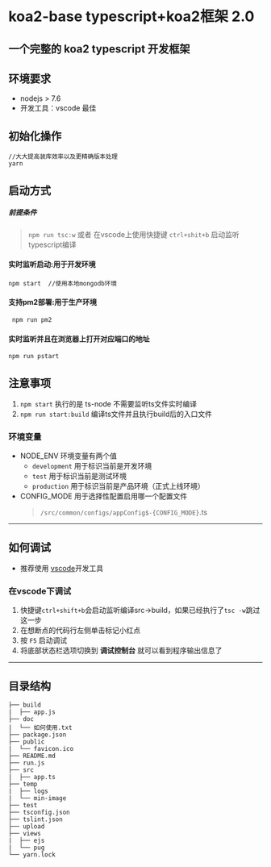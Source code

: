 # koa2-base typescript+koa2框架  **2.0**

## 一个完整的 koa2 typescript 开发框架  

## 环境要求 

- nodejs > 7.6  
- 开发工具：vscode 最佳    

## 初始化操作

```
//大大提高装库效率以及更精确版本处理 
yarn 
``` 
 
## 启动方式 
##### 前提条件
> `npm run tsc:w` 或者 在vscode上使用快捷键 `ctrl+shit+b` 启动监听 typescript编译

#### 实时监听启动:用于开发环境
```
npm start  //使用本地mongodb环境 
```

#### 支持pm2部署:用于生产环境

```
 npm run pm2 
``` 

#### 实时监听并且在浏览器上打开对应端口的地址

```
npm run pstart
```

## 注意事项 

1. `npm start` 执行的是 ts-node 不需要监听ts文件实时编译
2. `npm run start:build` 编译ts文件并且执行build后的入口文件

### 环境变量

* NODE_ENV 环境变量有两个值
    - `development` 用于标识当前是开发环境
    - `test` 用于标识当前是测试环境
    - `production` 用于标识当前是产品环境（正式上线环境）
* CONFIG_MODE 用于选择性配置启用哪一个配置文件
    > `/src/common/configs/appConfig$-{CONFIG_MODE}`.ts
---

## 如何调试 

- 推荐使用 [vscode](https://code.visualstudio.com)开发工具

### 在vscode下调试

1. 快捷键`ctrl+shift+b`会启动监听编译src->build，如果已经执行了`tsc -w`跳过这一步
2. 在想断点的代码行左侧单击标记小红点
3. 按 `F5` 启动调试 
4. 将底部状态栏选项切换到 **调试控制台** 就可以看到程序输出信息了
---

## 目录结构

```  
├── build
|  ├── app.js 
├── doc
|  └── 如何使用.txt
├── package.json
├── public
|  └── favicon.ico
├── README.md
├── run.js
├── src
|  ├── app.ts 
├── temp
|  ├── logs
|  └── min-image
├── test 
├── tsconfig.json
├── tslint.json
├── upload 
├── views
|  ├── ejs
|  └── pug
└── yarn.lock
```
 
